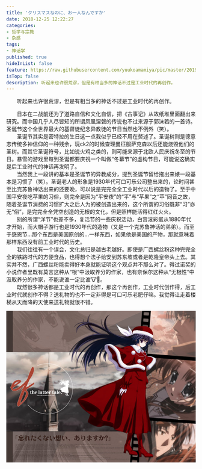 ```yaml
---
title: 'クリスマスなのに、お一人なんですか'
date: 2018-12-25 12:22:27
categories:
- 哲学与宗教
- 杂感
tags:
- 神话学
published: true
hideInList: false
feature: https://raw.githubusercontent.com/yuukoamamiya/pic/master/20190508122249.png
isTop: false
description: 听起来也许很荒谬，但是有相当多的神话不过是工业时代的再创作。
---
```

 　　听起来也许很荒谬，但是有相当多的神话不过是工业时代的再创作。  
 <!-- more --> 
 
 　　日本在二战前还为了道路自信和文化自信，把《古事记》从故纸堆里面翻出来研究。而中国几乎人尽皆知的所谓凤凰涅磐的传说也不过来源于郭沫若的一首诗。圣诞节这个全世界最大的基督徒纪念异教徒的节日当然也不例外（笑）。  
 　　圣诞节其实是密特拉的生日这一点我似乎已经不用在赘述了。圣诞树则是德意志传统多神信仰的一种残余，玩ck2的时候查理曼征服萨克森以后还能烧毁他们的圣树。而其它圣诞符号，比如说火鸡之类的，则可能来源于北欧人民庆祝冬至的节日。暴雪的游戏里每到圣诞都要庆祝一个叫做“冬幕节”的虚构节日，可能说这确实是后工业时代的神话再发明了。  
 　　当然我上一段讲的基本是圣诞节的异教成分，提到圣诞节留给拖出来婊一段基本是习惯了（笑）。圣诞老人的形象是1930年代可口可乐公司整出来的，论时间甚至比克苏鲁神话出来的还要晚，可以说是完完全全工业时代以后的造物了。至于中国平安夜吃苹果的习俗，则完全是因为“平安夜”的“平”与“苹果”之“苹”同音之故，随着圣诞节消费的习惯扩大之后人为的被创造出来的，这个所谓的习俗既非“习”亦无“俗”，是完完全全凭空创造的无根的文化，但是照样能活得红红火火。  
 　　别的所谓“洋节”也差不多，复活节的一些庆祝活动，白宫滚彩蛋从1880年代才开始，而大帽子游行也是1930年代的造物（又是一个克苏鲁神话的弟弟）。而至于感恩节…那个东西是美国原创的…一样东西，如果他是美国的产物，那就意味着那样东西没有前工业时代的历史。  
 　　我们往往有一个误会，文化总归是越古老越好。即使是广西螺丝粉这种完完全全的铁路时代的方便食品，也得想个法子给安到苏东坡或者是乾隆皇帝头上去。其实并不然，广西螺丝粉能卖得好本身就能证明这个观点并不那么对了。得过诺奖的小说作者里既有莫言这种从“根”中汲取养分的作家，也有奈保尔这种从“无根性”中汲取养分的作家，不能说谁一定比谁🐮🍺。  
 　　既然很多神话都是工业时代的再创作，那这个再创作，工业时代创作得，后工业时代就创作不得？送礼物的也不一定非得是可口可乐老肥仔嘛。我觉得让走着楼梯从天而降的天使来送礼物就很不错。  
	 
![](https://raw.githubusercontent.com/yuukoamamiya/pic/master/20190508122307.png)
